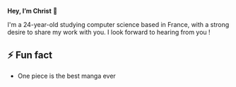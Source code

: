  **Hey, I’m Christ** 👋

I'm a 24-year-old studying computer science based in France, with a strong desire to share my work with you. I look forward to hearing from you ! 

## ⚡ Fun fact 
- One piece is the best manga ever




